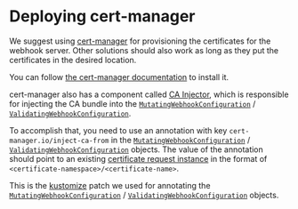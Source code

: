 # Deploying cert-manager

We suggest using [cert-manager](https://github.com/cert-manager/cert-manager) for
provisioning the certificates for the webhook server. Other solutions should
also work as long as they put the certificates in the desired location.

You can follow
[the cert-manager documentation](https://cert-manager.io/docs/installation/)
to install it.

cert-manager also has a component called [CA
Injector](https://cert-manager.io/docs/concepts/ca-injector/), which is responsible for
injecting the CA bundle into the [`MutatingWebhookConfiguration`](https://pkg.go.dev/k8s.io/api/admissionregistration/v1#MutatingWebhookConfiguration)
/ [`ValidatingWebhookConfiguration`](https://pkg.go.dev/k8s.io/api/admissionregistration/v1#ValidatingWebhookConfiguration).

To accomplish that, you need to use an annotation with key
`cert-manager.io/inject-ca-from`
in the [`MutatingWebhookConfiguration`](https://pkg.go.dev/k8s.io/api/admissionregistration/v1#MutatingWebhookConfiguration)
/ [`ValidatingWebhookConfiguration`](https://pkg.go.dev/k8s.io/api/admissionregistration/v1#ValidatingWebhookConfiguration) objects.
The value of the annotation should point to an existing [certificate request instance](https://cert-manager.io/docs/concepts/certificaterequest/)
in the format of `<certificate-namespace>/<certificate-name>`.

This is the [kustomize](https://github.com/kubernetes-sigs/kustomize) patch we
used for annotating the [`MutatingWebhookConfiguration`](https://pkg.go.dev/k8s.io/api/admissionregistration/v1#MutatingWebhookConfiguration)
/ [`ValidatingWebhookConfiguration`](https://pkg.go.dev/k8s.io/api/admissionregistration/v1#ValidatingWebhookConfiguration) objects.

